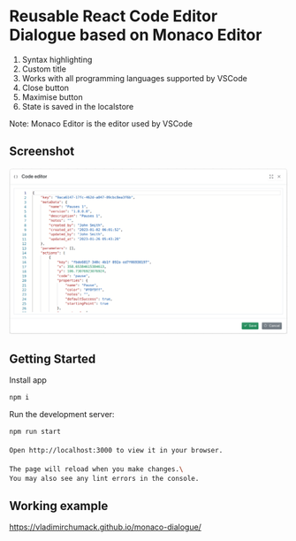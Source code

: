 # Reusable React Code Editor Dialogue based on Monaco Editor

1. Syntax highlighting
2. Custom title
3. Works with all programming languages supported by VSCode
4. Close button
5. Maximise button
6. State is saved in the localstore

Note: Monaco Editor is the editor used by VSCode

## Screenshot

![Monaco editor](screenshots/modal_dialogue_with_embeded_monaco_editor.png?raw=true 'Monaco editor')

## Getting Started

Install app

```bash
npm i
```

Run the development server:

```bash
npm run start

Open http://localhost:3000 to view it in your browser.

The page will reload when you make changes.\
You may also see any lint errors in the console.
```

## Working example

https://vladimirchumack.github.io/monaco-dialogue/
